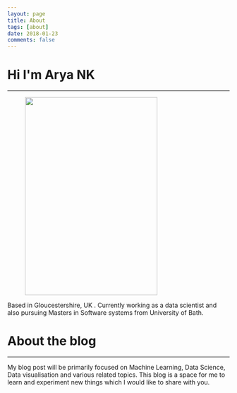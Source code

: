 ```yaml
---
layout: page
title: About
tags: [about]
date: 2018-01-23
comments: false
---
```

    
# Hi I'm Arya NK
---

<figure>
	<img src="https://raw.githubusercontent.com/Arya-NK/Arya_NK/gh-pages/assets/img/my_picture.jpg?token=ARK0QClMxNTIXV-F73soq2apEJ6ZQyX3ks5anX44wA%3D%3D" align="middle" style="width: 300px; height: 450px" >
	
</figure>

Based in Gloucestershire, UK . Currently working as a data scientist and also pursuing Masters in Software systems from University of Bath. 







# About the blog
---
My blog post will be primarily focused on Machine Learning, Data Science, Data visualisation and various related topics. This blog is a space for me to learn and experiment new things which I would like to share with you.

